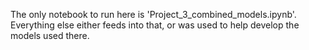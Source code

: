 The only notebook to run here is 'Project_3_combined_models.ipynb'. Everything else either feeds into that, or was used to help develop the models used there.